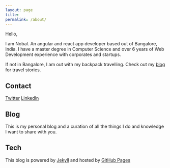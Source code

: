 ```yaml
---
layout: page
title:
permalink: /about/
---
```



Hello,

I am Nobal. An angular and react app developer based out of Bangalore, India. I have a master degree in Computer Science and over 6 years of Web Development experience with corporates and startups.

If not in Bangalore, I am out with my backpack travelling. Check out my [blog](http://nobal.in/tags/#Travel) for travel stories.

## Contact

[Twitter](https://twitter.com/nobalmohan)   [LinkedIn](https://www.linkedin.com/in/nobal-mohan)

## Blog

This is my personal blog and a curation of all the things I do and knowledge I want to share with you.

## Tech
This blog is powered by [Jekyll](https://jekyllrb.com/) and hosted by [GitHub Pages](https://pages.github.com/)
